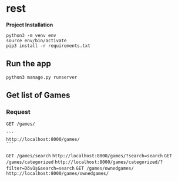 # rest

**Project Installation**

```
python3 -m venv env
source env/bin/activate
pip3 install -r requirements.txt

```
## Run the app

    python3 manage.py runserver

## Get list of Games
### Request

`GET /games/`

    ```
    http://localhost:8000/games/
    ```
`GET /games/search`
    ```
    http://localhost:8000/games/?search=search
    ```
`GET /games/categorized`
    ```
    http://localhost:8000/games/categorized/?filter=Dövüş&search=search
    ```
`GET /games/ownedgames/`
    ```
    http://localhost:8000/games/ownedgames/
    ```
